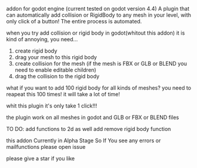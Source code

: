addon for godot engine (current tested on godot version 4.4) 
A plugin that can automatically add collision or RigidBody to any mesh in your level,
with only click of a button! The entire process is automated. 



when you try add collision or rigid body in godot(whitout this addon) it is kind of annoying, you need...
1. create rigid body
2. drag your mesh to this rigid body
3. create collision for the mesh (if the mesh is FBX or GLB or BLEND you need to enable editable children)
4. drag the collision to the rigid body


what if you want to add 100 rigid body for all kinds of meshes? you need to reapeat this 100 times!
it will take a lot of time!


whit this plugin it's only take 1 click!!!



the plugin work on all meshes in godot and  GLB or FBX or BLEND files

TO DO:
	add functions to 2d as well
	add remove rigid body function
	
this addon Currently in Alpha Stage So If You see any errors or mailfunctions please open issue

please give a star if you like

